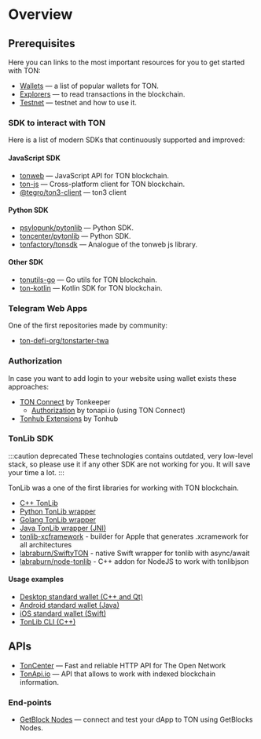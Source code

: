 # Overview


## Prerequisites

Here you can links to the most important resources for you to get started with TON:

- [Wallets](https://ton.org/wallets) — a list of popular wallets for TON.
- [Explorers](https://ton.app/explorers) — to read transactions in the blockchain.
- [Testnet](/develop/smart-contracts/environment/testnet) — testnet and how to use it.


### SDK to interact with TON

Here is a list of modern SDKs that continuously supported and improved:

#### JavaScript SDK

* [tonweb](https://github.com/toncenter/tonweb) — JavaScript API for TON blockchain.
* [ton-js](https://github.com/tonwhales/ton) — Cross-platform client for TON blockchain.
* [@tegro/ton3-client](https://github.com/TegroTON/ton3-client) — ton3 client

#### Python SDK

* [psylopunk/pytonlib](https://github.com/psylopunk/pytonlib) — Python SDK.
* [toncenter/pytonlib](https://github.com/toncenter/pytonlib) — Python SDK.
* [tonfactory/tonsdk](https://github.com/tonfactory/tonsdk) — Analogue of the tonweb js library.

#### Other SDK

* [tonutils-go](https://github.com/xssnick/tonutils-go) — Go utils for TON blockchain.
* [ton-kotlin](https://github.com/andreypfau/ton-kotlin) — Kotlin SDK for TON blockchain.

### Telegram Web Apps

One of the first repositories made by community:
* [ton-defi-org/tonstarter-twa](https://github.com/ton-defi-org/tonstarter-twa)

### Authorization

In case you want to add login to your website using wallet exists these approaches:

* [TON Connect](https://github.com/tonkeeper/ton-connect/blob/main/TonConnectSpecification.md) by Tonkeeper
  * [Authorization](https://tonapi.io/docs#authorization) by tonapi.io (using TON Connect)
* [Tonhub Extensions](https://developers.tonhub.com/docs/apps) by Tonhub


### TonLib SDK

:::caution deprecated
These technologies contains outdated, very low-level stack, so please use it if any other SDK are not working for you. It will save your time a lot.
:::

TonLib was a one of the first libraries for working with TON blockchain.

* [C++ TonLib](https://github.com/ton-blockchain/ton/tree/master/example/cpp)
* [Python TonLib wrapper](https://github.com/toncenter/pytonlib)
* [Golang TonLib wrapper](https://github.com/ton-blockchain/tonlib-go)
* [Java TonLib wrapper (JNI)](https://github.com/ton-blockchain/tonlib-java)
* [tonlib-xcframework](https://github.com/labraburn/tonlib-xcframework) - builder for Apple that generates .xcramework for all architectures
* [labraburn/SwiftyTON](https://github.com/labraburn/SwiftyTON) - native Swift wrapper for tonlib with async/await
* [labraburn/node-tonlib](https://github.com/labraburn/node-tonlib) - C++ addon for NodeJS to work with tonlibjson

#### Usage examples

* [Desktop standard wallet (C++ and Qt)](https://github.com/newton-blockchain/wallet-desktop)
* [Android standard wallet (Java)](https://github.com/trm-dev/wallet-android)
* [iOS standard wallet (Swift)](https://github.com/trm-dev/wallet-ios)
* [TonLib CLI (C++)](https://github.com/ton-blockchain/ton/blob/master/tonlib/tonlib/tonlib-cli.cpp)



## APIs

* [TonCenter](https://toncenter.com/) — Fast and reliable HTTP API for The Open Network
* [TonApi.io](https://tonapi.io/) — API that allows to work with indexed blockchain information.

### End-points  

* [GetBlock Nodes](https://getblock.io/nodes/ton/) — connect and test your dApp to TON using GetBlocks Nodes.
